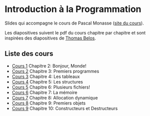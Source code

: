 # Introduction à la Programmation
Slides qui accompagne le cours de Pascal Monasse ([site du cours](http://imagine.enpc.fr/~monasse/Info/)).

Les diapositives suivent le pdf du cours chapitre par chapitre et sont inspirées des diapositives de [Thomas Belos](https://thomas.belos.ovh/cours-de-cpp/).

## Liste des cours
- [Cours 1](https://mathux.github.io/cours-cpp/cours1.html) Chapitre 2: Bonjour, Monde!
- [Cours 2](https://mathux.github.io/cours-cpp/cours2.html) Chapitre 3: Premiers programmes
- [Cours 3](https://mathux.github.io/cours-cpp/cours3.html) Chapitre 4: Les tableaux
- [Cours 4](https://mathux.github.io/cours-cpp/cours4.html) Chapitre 5: Les structures
- [Cours 5](https://mathux.github.io/cours-cpp/cours5.html) Chapitre 6: Plusieurs fichiers!
- [Cours 6](https://mathux.github.io/cours-cpp/cours6.html) Chapitre 7: La mémoire
- [Cours 7](https://mathux.github.io/cours-cpp/cours7.html) Chapitre 8: Allocation dynamique
- [Cours 8](https://mathux.github.io/cours-cpp/cours8.html) Chapitre 9: Premiers objets
- [Cours 9](https://mathux.github.io/cours-cpp/cours9.html) Chapitre 10: Constructeurs et Destructeurs
